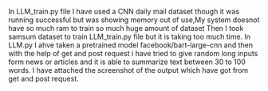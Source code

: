 In LLM_train.py file I have used a CNN daily mail dataset though it was running successful but was showing memory out of use,My system doesnot have so much ram to train so much huge amount of dataset
Then I took samsum dataset to train LLM_train.py file but it is taking too much time.
In LLM.py I ahve taken a pretrained model facebook/bart-large-cnn and then with the help of get and post request i have tried to give random long inputs form news or articles and it is able to summarize text  between 30 to 100 words.
I have attached the screenshot of the output which have got from get and post request.

